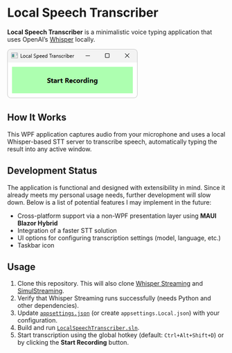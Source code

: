 # Local Speech Transcriber

**Local Speech Transcriber** is a minimalistic voice typing application that uses OpenAI’s [Whisper](https://openai.com/index/whisper/) locally. 

![alt text](docs/ui.png)

## How It Works

This WPF application captures audio from your microphone and uses a local Whisper-based STT server to transcribe speech, automatically typing the result into any active window.

## Development Status

The application is functional and designed with extensibility in mind. Since it already meets my personal usage needs, further development will slow down. Below is a list of potential features I may implement in the future:

- Cross-platform support via a non-WPF presentation layer using **MAUI Blazor Hybrid**  
- Integration of a faster STT solution  
- UI options for configuring transcription settings (model, language, etc.)  
- Taskbar icon

## Usage

1. Clone this repository. This will also clone [Whisper Streaming](https://github.com/ufal/whisper_streaming) and [SimulStreaming](https://github.com/ufal/SimulStreaming).
2. Verify that Whisper Streaming runs successfully (needs Python and other dependencies).  
3. Update [`appsettings.json`](LocalSpeechTranscriber.Presentation.Wpf/appsettings.json) (or create `appsettings.Local.json`) with your configuration.  
4. Build and run [`LocalSpeechTranscriber.sln`](LocalSpeechTranscriber.sln).  
5. Start transcription using the global hotkey (default: `Ctrl+Alt+Shift+D`) or by clicking the **Start Recording** button.  

